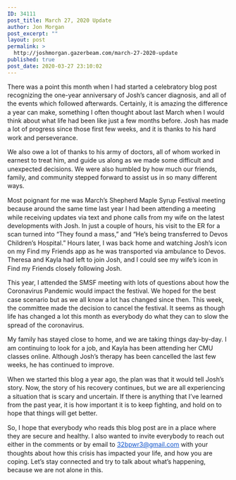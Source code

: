 ```yaml
---
ID: 34111
post_title: March 27, 2020 Update
author: Jon Morgan
post_excerpt: ""
layout: post
permalink: >
  http://joshmorgan.gazerbeam.com/march-27-2020-update
published: true
post_date: 2020-03-27 23:10:02
---
```

<p style="margin-top:0pt;padding-top:0;margin-bottom:10pt;padding-bottom:0;line-height:1.38;">There was a point this month when I had started a celebratory blog post recognizing the one-year anniversary of Josh’s cancer diagnosis, and all of the events which followed afterwards. Certainly, it is amazing the difference a year can make, something I often thought about last March when I would think about what life had been like just a few months before. Josh has made a lot of progress since those first few weeks, and it is thanks to his hard work and perseverance.</p>

<p style="margin-top:0pt;padding-top:0;margin-bottom:10pt;padding-bottom:0;line-height:1.38;">We also owe a lot of thanks to his army of doctors, all of whom worked in earnest to treat him, and guide us along as we made some difficult and unexpected decisions. We were also humbled by how much our friends, family, and community stepped forward to assist us in so many different ways.</p>

<p style="margin-top:0pt;padding-top:0;margin-bottom:10pt;padding-bottom:0;line-height:1.38;">Most poignant for me was March’s Shepherd Maple Syrup Festival meeting because around the same time last year I had been attending a meeting while receiving updates via text and phone calls from my wife on the latest developments with Josh. In just a couple of hours, his visit to the ER for a scan turned into “They found a mass,” and “He’s being transferred to Devos Children’s Hospital.” Hours later, I was back home and watching Josh’s icon on my Find my Friends app as he was transported via ambulance to Devos. Theresa and Kayla had left to join Josh, and I could see my wife’s icon in Find my Friends closely following Josh.</p>

<p style="margin-top:0pt;padding-top:0;margin-bottom:10pt;padding-bottom:0;line-height:1.38;">This year, I attended the SMSF meeting with lots of questions about how the Coronavirus Pandemic would impact the festival. We hoped for the best case scenario but as we all know a lot has changed since then. This week, the committee made the decision to cancel the festival. It seems as though life has changed a lot this month as everybody do what they can to slow the spread of the coronavirus.</p>

<p style="margin-top: 0pt; padding-top: 0; margin-bottom: 10pt; padding-bottom: 0; line-height: 1.38;">My family has stayed close to home, and we are taking things day-by-day. I am continuing to look for a job, and Kayla has been attending her CMU classes online. Although Josh’s therapy has been cancelled the last few weeks, he has continued to improve.</p>

<p style="margin-top: 0pt; padding-top: 0; margin-bottom: 10pt; padding-bottom: 0; line-height: 1.38;">When we started this blog a year ago, the plan was that it would tell Josh’s story. Now, the story of his recovery continues, but we are all experiencing a situation that is scary and uncertain. If there is anything that I’ve learned from the past year, it is how important it is to keep fighting, and hold on to hope that things will get better.</p>

<p style="margin-top: 0pt; padding-top: 0; margin-bottom: 10pt; padding-bottom: 0; line-height: 1.38;">So, I hope that everybody who reads this blog post are in a place where they are secure and healthy. I also wanted to invite everybody to reach out either in the comments or by email to <a href="mailto:32bpwr3@gmail.com"><span style="text-decoration: underline; color: #1155cc;">32bpwr3@gmail.com</span></a> with your thoughts about how this crisis has impacted your life, and how you are coping. Let’s stay connected and try to talk about what’s happening, because we are not alone in this.</p>
